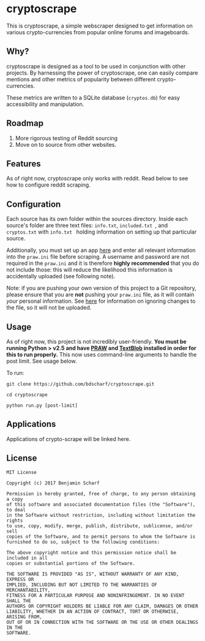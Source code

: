 # cryptoscrape
This is cryptoscrape, a simple webscraper designed to get information on various crypto-currencies from popular online forums and imageboards.

## Why?
cryptoscrape is designed as a tool to be used in conjunction with other projects. By harnessing the power of cryptoscrape, one can easily compare mentions and other metrics of popularity between different crypto-currencies.

These metrics are written to a SQLite database (```cryptos.db```) for easy accessibility and manipulation.

## Roadmap
1. More rigorous testing of Reddit sourcing
2. Move on to source from other websites.

## Features
As of right now, cryptoscrape only works with reddit. Read below to see how to configure reddit scraping.

## Configuration
Each source has its own folder within the sources directory. Inside each source's folder are three text files: ```info.txt```, ```included.txt ```, and ```cryptos.txt``` with ```info.txt ``` holding information on setting up that particular source.

Additionally, you must set up an app [here](https://www.reddit.com/prefs/apps/) and enter all relevant information into the ```praw.ini``` file before scraping. A username and password are not required in the ```praw.ini``` and it is therefore **highly recommended** that you do not include those: this will reduce the likelihood this information is accidentally uploaded (see following note).

Note: if you are pushing your own version of this project to a Git repository, please ensure that you are **not** pushing your ```praw.ini``` file, as it will contain *your* personal information. See [here](https://stackoverflow.com/questions/3319479/can-i-git-commit-a-file-and-ignore-its-content-changes) for information on ignoring changes to the file, so it will not be uploaded.

## Usage
As of right now, this project is not incredibly user-friendly. **You must be running Python > v2.5 and have [PRAW](http://praw.readthedocs.io/en/latest/getting_started/installation.html)  and [TextBlob](https://textblob.readthedocs.io/en/dev/index.html#get-it-now) installed in order for this to run properly.** This now uses command-line arguments to handle the post limit. See usage below.

To run:

```
git clone https://github.com/bdscharf/cryptoscrape.git

cd cryptoscrape

python run.py [post-limit]
```

## Applications
Applications of crypto-scrape will be linked here.

## License

~~~
MIT License

Copyright (c) 2017 Benjamin Scharf

Permission is hereby granted, free of charge, to any person obtaining a copy
of this software and associated documentation files (the "Software"), to deal
in the Software without restriction, including without limitation the rights
to use, copy, modify, merge, publish, distribute, sublicense, and/or sell
copies of the Software, and to permit persons to whom the Software is
furnished to do so, subject to the following conditions:

The above copyright notice and this permission notice shall be included in all
copies or substantial portions of the Software.

THE SOFTWARE IS PROVIDED "AS IS", WITHOUT WARRANTY OF ANY KIND, EXPRESS OR
IMPLIED, INCLUDING BUT NOT LIMITED TO THE WARRANTIES OF MERCHANTABILITY,
FITNESS FOR A PARTICULAR PURPOSE AND NONINFRINGEMENT. IN NO EVENT SHALL THE
AUTHORS OR COPYRIGHT HOLDERS BE LIABLE FOR ANY CLAIM, DAMAGES OR OTHER
LIABILITY, WHETHER IN AN ACTION OF CONTRACT, TORT OR OTHERWISE, ARISING FROM,
OUT OF OR IN CONNECTION WITH THE SOFTWARE OR THE USE OR OTHER DEALINGS IN THE
SOFTWARE.
~~~

